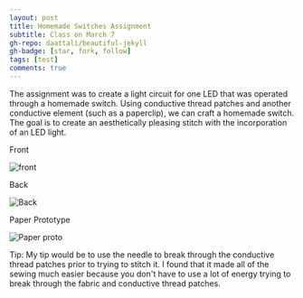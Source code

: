 ```yaml
---
layout: post
title: Homemade Switches Assignment
subtitle: Class on March 7
gh-repo: daattali/beautiful-jekyll
gh-badge: [star, fork, follow]
tags: [test]
comments: true
---
```


The assignment was to create a light circuit for one LED that was operated through a homemade switch. Using conductive thread patches and another conductive element (such as a paperclip), we can craft a homemade switch. The goal is to create an aesthetically pleasing stitch with the incorporation of an LED light.

Front

![front](https://user-images.githubusercontent.com/124645204/223302833-1f6ea587-f036-48bb-9e85-7d0e76fea0aa.jpg)

Back

![Back](https://user-images.githubusercontent.com/124645204/223302878-f6ee6ae0-4c5f-4374-9987-dd99af480253.jpg)

Paper Prototype

![Paper proto](https://user-images.githubusercontent.com/124645204/223303186-d91bd71c-a84e-491f-bb08-e2ed3032b031.jpg)



Tip: My tip would be to use the needle to break through the conductive thread patches prior to trying to stitch it. I found that it made all of the sewing much easier because you don't have to use a lot of energy trying to break through the fabric and conductive thread patches.






